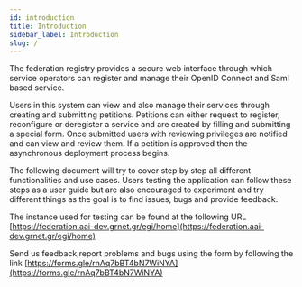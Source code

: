 ```yaml
---
id: introduction
title: Introduction
sidebar_label: Introduction
slug: /
---
```




The federation registry provides a secure web interface through which service operators can register and manage their OpenID Connect and Saml based service.

Users in this system can view and also manage their services through creating and submitting petitions. Petitions can either request to register, reconfigure or deregister a service and are created by filling and submitting a special form. Once submitted users with reviewing privileges are notified and can view and review them. If a petition is approved then the asynchronous deployment process begins.

The following document will try to cover step by step all different functionalities and use cases. Users testing the application can follow these steps as a user guide but are also encouraged to experiment and try different things as the goal is to find issues, bugs and provide feedback.

The instance used for testing can be found at the following URL [https://federation.aai-dev.grnet.gr/egi/home](https://federation.aai-dev.grnet.gr/egi/home)

Send us feedback,report problems and bugs using the form by following the link [https://forms.gle/rnAq7bBT4bN7WiNYA](https://forms.gle/rnAq7bBT4bN7WiNYA)
